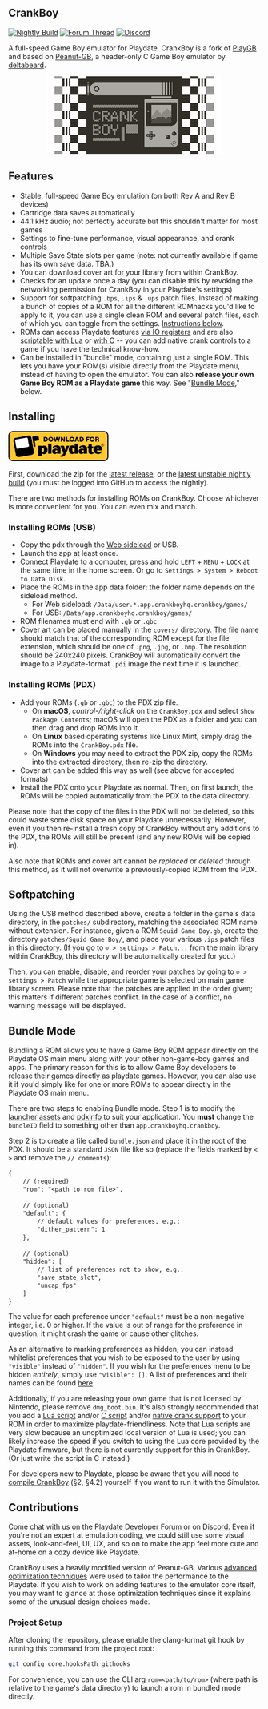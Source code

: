 ## CrankBoy

[![Nightly Build](https://github.com/CrankBoyHQ/crankboy-app/actions/workflows/nightly.yml/badge.svg)](https://github.com/CrankBoyHQ/crankboy-app/actions/workflows/nightly.yml)
[![Forum Thread](https://img.shields.io/badge/Forum_Thread-yellow?logo=discourse&label=PlayDate)](https://devforum.play.date/t/60-fps-gameboy-emulation/22865)
[![Discord](https://img.shields.io/discord/675983554655551509?logo=discord&logoColor=white&color=7289DA)](https://discord.com/channels/675983554655551509/1378119815641694278)

A full-speed Game Boy emulator for Playdate. CrankBoy is a fork of [PlayGB](https://github.com/risolvipro/PlayGB)
and based on [Peanut-GB](https://github.com/deltabeard/Peanut-GB), a header-only C Game Boy emulator by
[deltabeard](https://github.com/deltabeard).

<p align="center">
<img src="Source/launcher/card.png?raw=true">
</p>

## Features

- Stable, full-speed Game Boy emulation (on both Rev A and Rev B devices)
- Cartridge data saves automatically
- 44.1 kHz audio; not perfectly accurate but this shouldn't matter for most games
- Settings to fine-tune performance, visual appearance, and crank controls
- Multiple Save State slots per game (note: not currently available if game has its own save data. TBA.)
- You can download cover art for your library from within CrankBoy.
- Checks for an update once a day (you can disable this by revoking the networking permission for CrankBoy in your Playdate's settings)
- Support for softpatching `.bps`, `.ips` & `.ups` patch files. Instead of making a bunch of copies of a ROM for all the different ROMhacks you'd like to apply to it, you can use a single clean ROM and several patch files, each of which you can toggle from the settings. [Instructions below](#softpatching).
- ROMs can access Playdate features [via IO registers](./gb-extensions.md) and are also [scriptable with Lua](./lua-docs.md) or [with C](src/cscripts/kirby_dreamland.c) -- you can add native crank controls to a game if you have the technical know-how.
- Can be installed in "bundle" mode, containing just a single ROM. This lets you have your ROM(s) visible directly from the Playdate menu, instead of having to open the emulator. You can also **release your own Game Boy ROM as a Playdate game** this way. See "[Bundle Mode](#bundle-mode)," below.

## Installing

<a href="https://github.com/CrankBoyHQ/crankboy-app/releases/latest"><img src="assets/playdate-badge-download.png?raw=true" width="200"></a>

First, download the zip for the [latest release](https://github.com/CrankBoyHQ/crankboy-app/releases/latest), or the [latest unstable nightly build](https://github.com/CrankBoyHQ/crankboy-app/actions/workflows/nightly.yml) (you must be logged into GitHub to access the nightly).

There are two methods for installing ROMs on CrankBoy. Choose whichever is more convenient for you. You can even mix and match.

### Installing ROMs (USB)

- Copy the pdx through the [Web sideload](https://play.date/account/sideload/) or USB.
- Launch the app at least once.
- Connect Playdate to a computer, press and hold `LEFT` + `MENU` + `LOCK` at the same time in the home screen. Or go to `Settings > System > Reboot to Data Disk`.
- Place the ROMs in the app data folder; the folder name depends on the sideload method.
    - For Web sideload: `/Data/user.*.app.crankboyhq.crankboy/games/`
    - For USB: `/Data/app.crankboyhq.crankboy/games/`
- ROM filenames must end with `.gb` or `.gbc`
- Cover art can be placed manually in the `covers/` directory. The file name should match that of the corresponding ROM except for the file extension, which should be one of `.png`, `.jpg`, or `.bmp`. The resolution should be 240x240 pixels. CrankBoy will automatically convert the image to a Playdate-format `.pdi` image the next time it is launched.

### Installing ROMs (PDX)

- Add your ROMs (`.gb` or `.gbc`) to the PDX zip file.
    - On **macOS**, _control-/right-click_ on the `CrankBoy.pdx` and select `Show Package Contents`; macOS will
      open the PDX as a folder and you can then drag and drop ROMs into it.
    - On **Linux** based operating systems like Linux Mint, simply drag the ROMs into the `CrankBoy.pdx` file.
    - On **Windows** you may need to extract the PDX zip, copy the ROMs into the extracted directory, then re-zip the directory.
- Cover art can be added this way as well (see above for accepted formats)
- Install the PDX onto your Playdate as normal. Then, on first launch, the ROMs will be copied automatically from the PDX to the data directory.

Please note that the copy of the files in the PDX will not be deleted, so this could waste some disk space on your Playdate unnecessarily. However, even if you then re-install a fresh copy of CrankBoy without any additions to the PDX, the ROMs will still be present (and any new ROMs will be copied in).

Also note that ROMs and cover art cannot be _replaced_ or _deleted_ through this method, as it will not overwrite a previously-copied ROM from the PDX.

## Softpatching

Using the USB method described above, create a folder in the game's data directory, in the `patches/`
subdirectory, matching the associated ROM name without extension. For instance, given a ROM `Squid Game Boy.gb`,
create the directory `patches/Squid Game Boy/`, and place your various `.ips` patch files in this directory.
(If you go to `⊙ > settings > Patch...` from the main library within CrankBoy, this directory will be
automatically created for you.)

Then, you can enable, disable, and reorder your patches by going to `⊙ > settings > Patch` while the appropriate game is selected on main game library screen. Please note that the patches are applied in the order given; this matters if different patches conflict. In the case of a conflict, no warning message will be displayed.

## Bundle Mode

Bundling a ROM allows you to have a Game Boy ROM appear directly on the Playdate OS main menu along
with your other non-game-boy games and apps. The primary reason for this is to allow Game Boy
developers to release their games directly as playdate games. However, you can also use it if you'd
simply like for one or more ROMs to appear directly in the Playdate OS main menu.

There are two steps to enabling Bundle mode. Step 1 is to modify the [launcher assets](./Source/launcher/)
and [pdxinfo](./Source/pdxinfo) to suit your application. You **must** change the `bundleID` field
to something other than `app.crankboyhq.crankboy`.

Step 2 is to create a file called `bundle.json` and place it in the root of the PDX.
It should be a standard `JSON` file like so (replace the fields marked by `< >` and remove the `// comments`):

```
{
    // (required)
    "rom": "<path to rom file>",

    // (optional)
    "default": {
        // default values for preferences, e.g.:
        "dither_pattern": 1
    },

    // (optional)
    "hidden": [
        // list of preferences not to show, e.g.:
        "save_state_slot",
        "uncap_fps"
    ]
}
```

The value for each preference under `"default"` must be a non-negative integer, i.e. 0 or higher. If the value is out of range for the preference in question, it might crash the game or cause other glitches.

As an alternative to marking preferences as hidden, you can instead whitelist preferences that you wish to be exposed to the user by using `"visible"` instead of `"hidden"`. If you wish for the preferences menu to be hidden _entirely_, simply use `"visible": []`. A list of preferences and their names can be found [here](./src/prefs.x).

Additionally, if you are releasing your own game that is not licensed by Nintendo, please remove `dmg_boot.bin`. It's also strongly recommended that you add a [Lua script](./lua-docs.md) and/or [C script](src/cscripts/kirby_dreamland.c) and/or [native crank support](./gb-extensions.md) to your ROM in order to maximize playdate-friendliness. Note that Lua scripts are very slow because an unoptimized local version of Lua is used; you can likely increase the speed if you switch to using the Lua core provided by the Playdate firmware, but there is not currently support for this in CrankBoy. (Or just write the script in C instead.)

For developers new to Playdate, please be aware that you will need to [compile CrankBoy](https://sdk.play.date/2.7.6/Inside%20Playdate%20with%20C.html#_prerequisites) (§2, §4.2) yourself if you want to run it with the Simulator.

## Contributions

Come chat with us on the [Playdate Developer Forum](https://devforum.play.date/t/60-fps-gameboy-emulation/22865) or on [Discord](https://discord.com/channels/675983554655551509/1378119815641694278). Even if you're not an expert at emulation coding, we could still use some visual assets, look-and-feel, UI, UX, and so on to make the app feel more cute and at-home on a cozy device like Playdate.

CrankBoy uses a heavily modified version of Peanut-GB. Various [advanced optimization techniques](https://devforum.play.date/t/dirty-optimization-secrets-c-for-playdate/23011) were used to tailor the performance to the Playdate. If you wish to work on adding features to the emulator core itself, you may want to glance at those optimization techniques since it explains some of the unusual design choices made.

### Project Setup

After cloning the repository, please enable the clang-format git hook by running this command from the project root:

```bash
git config core.hooksPath githooks
```

For convenience, you can use the CLI arg `rom=<path/to/rom>` (where path is relative to the game's data directory) to launch a rom in bundled mode directly.
